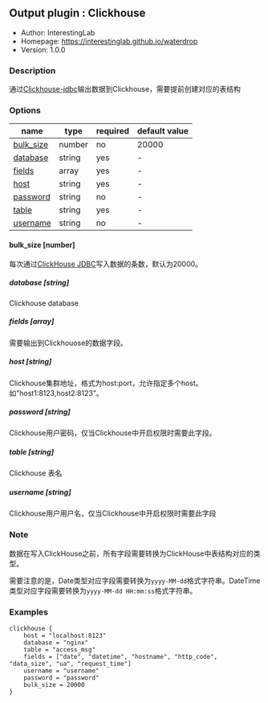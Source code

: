 ## Output plugin : Clickhouse

* Author: InterestingLab
* Homepage: https://interestinglab.github.io/waterdrop
* Version: 1.0.0

### Description

通过[Clickhouse-jdbc](https://github.com/yandex/clickhouse-jdbc)输出数据到Clickhouse，需要提前创建对应的表结构

### Options

| name | type | required | default value |
| --- | --- | --- | --- |
| [bulk_size](#bulk_size-number) | number| no |20000|
| [database](#database-string) | string |yes|-|
| [fields](#fields-array) | array | yes |-|
| [host](#host-string) | string | yes |-|
| [password](#password-string) | string | no |-|
| [table](#table-string) | string | yes |-|
| [username](#username-string) | string | no |-|


#### bulk_size [number]

每次通过[ClickHouse JDBC](https://github.com/yandex/clickhouse-jdbc)写入数据的条数，默认为20000。

##### database [string]

Clickhouse database

##### fields [array]

需要输出到Clickhouose的数据字段。

##### host [string]

Clickhouse集群地址，格式为host:port，允许指定多个host。如"host1:8123,host2:8123"。

##### password [string]

Clickhouse用户密码，仅当Clickhouse中开启权限时需要此字段。

##### table [string]

Clickhouse 表名

##### username [string]

Clickhouse用户用户名，仅当Clickhouse中开启权限时需要此字段

### Note

数据在写入ClickHouse之前，所有字段需要转换为ClickHouse中表结构对应的类型。

需要注意的是，Date类型对应字段需要转换为`yyyy-MM-dd`格式字符串。DateTime类型对应字段需要转换为`yyyy-MM-dd HH:mm:ss`格式字符串。

### Examples

```
clickhouse {
    host = "localhost:8123"
    database = "nginx"
    table = "access_msg"
    fields = ["date", "datetime", "hostname", "http_code", "data_size", "ua", "request_time"]
    username = "username"
    password = "password"
    bulk_size = 20000
}
```

